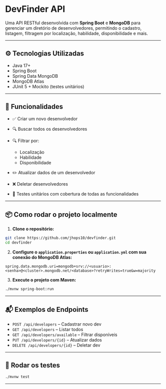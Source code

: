 # DevFinder API

Uma API RESTful desenvolvida com **Spring Boot** e **MongoDB** para gerenciar um diretório de desenvolvedores, permitindo o cadastro, listagem, filtragem por localização, habilidade, disponibilidade e mais.

---

## ⚙️ Tecnologias Utilizadas

* Java 17+
* Spring Boot
* Spring Data MongoDB
* MongoDB Atlas
* JUnit 5 + Mockito (testes unitários)

---

## 🚀 Funcionalidades

* ✅ Criar um novo desenvolvedor
* 🔍 Buscar todos os desenvolvedores
* 🔍 Filtrar por:

  * Localização
  * Habilidade
  * Disponibilidade
* ✏️ Atualizar dados de um desenvolvedor
* ❌ Deletar desenvolvedores
* 🧢 Testes unitários com cobertura de todas as funcionalidades

---

## 📦 Como rodar o projeto localmente

1. **Clone o repositório:**

```bash
git clone https://github.com/jhops10/devfinder.git
cd devfinder
```

2. **Configure o `application.properties` ou `application.yml` com sua conexão do MongoDB Atlas:**

```properties
spring.data.mongodb.uri=mongodb+srv://<usuario>:<senha>@<cluster>.mongodb.net/<database>?retryWrites=true&w=majority
```

3. **Execute o projeto com Maven:**

```bash
./mvnw spring-boot:run
```

---

## 📬 Exemplos de Endpoints

* `POST /api/developers` – Cadastrar novo dev
* `GET /api/developers` – Listar todos
* `GET /api/developers/available` – Filtrar disponíveis
* `PUT /api/developers/{id}` – Atualizar dados
* `DELETE /api/developers/{id}` – Deletar dev

---

## 🥪 Rodar os testes

```bash
./mvnw test
```

---
